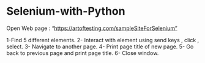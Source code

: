 # Selenium-with-Python
Open Web page : “https://artoftesting.com/sampleSiteForSelenium”

1-Find 5 different elements.
2- Interact with element using send keys , click , select.
3- Navigate to another page.
4- Print page title of new page.
5- Go back to previous page and print page title.
6- Close window.
